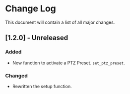 # Change Log

This document will contain a list of all major changes.

## [1.2.0] - Unreleased

### Added

- New function to activate a PTZ Preset. `set_ptz_preset`.

### Changed

- Rewritten the setup function.
